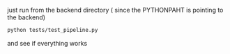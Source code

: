 just run from the backend directory ( since the PYTHONPAHT is pointing to the backend)
```sh
python tests/test_pipeline.py
```
and see if everything works